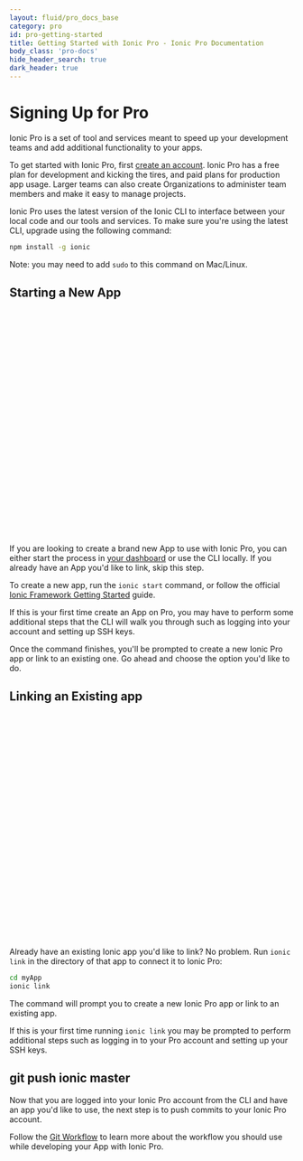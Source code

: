 ```yaml
---
layout: fluid/pro_docs_base
category: pro
id: pro-getting-started
title: Getting Started with Ionic Pro - Ionic Pro Documentation
body_class: 'pro-docs'
hide_header_search: true
dark_header: true
---
```


# Signing Up for Pro

Ionic Pro is a set of tool and services meant to speed up your development teams and add additional functionality to your apps.

To get started with Ionic Pro, first [create an account](https://dashboard.ionicjs.com/signup). Ionic Pro has a free plan for development and kicking the tires, and paid plans for production app usage. Larger teams can also create Organizations to administer team members and make it easy to manage projects.


Ionic Pro uses the latest version of the Ionic CLI to interface between your local code and our tools and services. To make sure you're using the latest CLI, upgrade using the following command:

```bash
npm install -g ionic
```

Note: you may need to add `sudo` to this command on Mac/Linux.

## Starting a New App

<script src="https://fast.wistia.com/embed/medias/5mpnif6345.jsonp" async></script><script src="https://fast.wistia.com/assets/external/E-v1.js" async></script><div class="wistia_embed wistia_async_5mpnif6345" style="height:400px;width:640px">&nbsp;</div>

If you are looking to create a brand new App to use with Ionic Pro, you can either start the process in [your dashboard](https://dashboard.ionicjs.com) or use the CLI locally. If you already have an App you'd like to link, skip this step.

To create a new app, run the `ionic start` command, or follow the official [Ionic Framework Getting Started](/getting-started) guide.

If this is your first time create an App on Pro, you may have to perform some additional steps that the CLI will walk you through such as logging into your account and setting up SSH keys.

Once the command finishes, you'll be prompted to create a new Ionic Pro app or link to an existing one. Go ahead and choose the option you'd like to do.

## Linking an Existing app

<script src="https://fast.wistia.com/embed/medias/fnfuwtyenb.jsonp" async></script><script src="https://fast.wistia.com/assets/external/E-v1.js" async></script><div class="wistia_embed wistia_async_fnfuwtyenb" style="height:400px;width:640px">&nbsp;</div>

Already have an existing Ionic app you'd like to link? No problem. Run `ionic link` in the directory of that app to connect it to Ionic Pro:

```bash
cd myApp
ionic link
```

The command will prompt you to create a new Ionic Pro app or link to an existing app.

If this is your first time running `ionic link` you may be prompted to perform additional steps such as logging in to your Pro account and setting up your SSH keys.

## git push ionic master

Now that you are logged into your Ionic Pro account from the CLI and have an app you'd like to use, the next
step is to push commits to your Ionic Pro account.

Follow the [Git Workflow](git.html) to learn more about the workflow you should use while developing your App with Ionic Pro.
